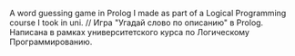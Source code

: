 A word guessing game in Prolog I made as part of a Logical Programming course I took in uni.
//
Игра "Угадай слово по описанию" в Prolog. Написана в рамках университетского курса по Логическому Программированию.
